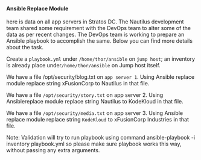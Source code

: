 #### Ansible Replace Module

here is data on all app servers in Stratos DC. The Nautilus development team shared some requirement with the DevOps team to alter some of the data as per recent changes. The DevOps team is working to prepare an Ansible playbook to accomplish the same. Below you can find more details about the task.

Create a `playbook.yml` under `/home/thor/ansible` on `jump host`; an inventory is already place under`/home/thor/ansible` on Jump host itself.

We have a file  /opt/security/blog.txt   on `app server 1`. Using Ansible replace module replace string xFusionCorp to Nautilus in that file.

We have a file `/opt/security/story.txt` on app server 2. Using Ansiblereplace module replace string Nautilus to KodeKloud in that file.

We have a file `/opt/security/media.txt` on app server 3. Using Ansible replace module replace string `KodeKloud` to xFusionCorp Industries in that file.

Note: Validation will try to run playbook using command ansible-playbook -i inventory playbook.yml so please make sure playbook works this way, without passing any extra arguments.

